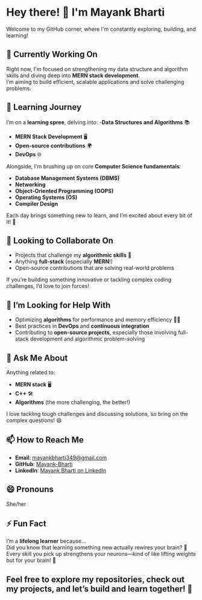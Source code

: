# Hey there! 👋 I'm Mayank Bharti

Welcome to my GitHub corner, where I'm constantly exploring, building, and learning!



## 🔭 Currently Working On
Right now, I'm focused on strengthening my data structure and algorithm skills and diving deep into **MERN stack development**.  
I’m aiming to build efficient, scalable applications and solve challenging problems.



## 🌱 Learning Journey
I’m on a **learning spree**, delving into:
-**Data Structures and Algorithms** 📚 
- **MERN Stack Development** 🖥️  
- **Open-source contributions** 🌍
- **DevOps** 🌐

Alongside, I'm brushing up on core **Computer Science fundamentals**:
- **Database Management Systems (DBMS)**
- **Networking**
- **Object-Oriented Programming (OOPS)**
- **Operating Systems (OS)**
- **Compiler Design**

Each day brings something new to learn, and I’m excited about every bit of it! 🚀



## 👯 Looking to Collaborate On
- Projects that challenge my **algorithmic skills** 🧠
- Anything **full-stack** (especially **MERN**!)
- Open-source contributions that are solving real-world problems

If you’re building something innovative or tackling complex coding challenges, I’d love to join forces!



## 🤔 I’m Looking for Help With
- Optimizing **algorithms** for performance and memory efficiency 🧑‍💻
- Best practices in **DevOps** and **continuous integration**
- Contributing to **open-source projects**, especially those involving full-stack development and algorithmic problem-solving



## 💬 Ask Me About
Anything related to:
- **MERN stack** 🖥️
- **C++** 🛠️
- **Algorithms** (the more challenging, the better!)

I love tackling tough challenges and discussing solutions, so bring on the complex questions! 😄



## 📫 How to Reach Me
- **Email**: [mayankbharti349@gmail.com](mailto:mayankbharti349@gmail.com)
- **GitHub**: [Mayank-Bharti](https://github.com/Mayank-Bharti/)
- **LinkedIn**: [Mayank Bharti on LinkedIn](www.linkedin.com/in/mayank-bharti-839b07261/)



## 😄 Pronouns
She/her



## ⚡ Fun Fact
I’m a **lifelong learner** because…  
Did you know that learning something new actually rewires your brain? 🧠  
Every skill you pick up strengthens your neurons—kind of like lifting weights but for your brain! 💪



## Feel free to explore my repositories, check out my projects, and let’s build and learn together! 🚀
